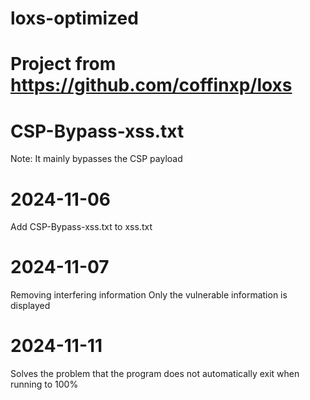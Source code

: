 # loxs-optimized

# Project from https://github.com/coffinxp/loxs

# CSP-Bypass-xss.txt 

Note: It mainly bypasses the CSP payload

# 2024-11-06

Add CSP-Bypass-xss.txt to xss.txt


# 2024-11-07

Removing interfering information
Only the vulnerable information is displayed


# 2024-11-11

Solves the problem that the program does not automatically exit when running to 100%
